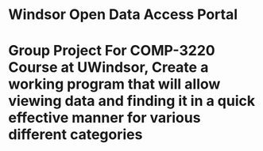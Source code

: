 # Windsor Open Data Access Portal
# Group Project For COMP-3220 Course at UWindsor, Create a working program that will allow viewing data and finding it in a quick effective manner for various different categories
